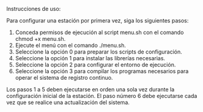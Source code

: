 Instrucciones de uso:

Para configurar una estación por primera vez, siga los siguientes pasos:

1. Conceda permisos de ejecución al script menu.sh con el comando chmod +x menu.sh.
2. Ejecute el menú con el comando ./menu.sh.
3. Seleccione la opción 0 para preparar los scripts de configuración.
4. Seleccione la opción 1 para instalar las librerías necesarias.
5. Seleccione la opción 2 para configurar el entorno de ejecución.
6. Seleccione la opción 3 para compilar los programas necesarios para operar el sistema de registro continuo.

Los pasos 1 a 5 deben ejecutarse en orden una sola vez durante la configuración inicial de la estación.
El paso número 6 debe ejecutarse cada vez que se realice una actualización del sistema.
